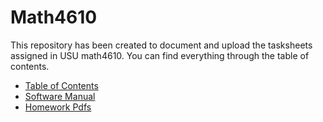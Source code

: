 # Math4610

This repository has been created to document and upload the tasksheets assigned in USU math4610.
You can find everything through the table of contents.



* [Table of Contents](TableOfContents.md)
* [Software Manual](software_manual/README.md)
* [Homework Pdfs](homework/Readme.md)



